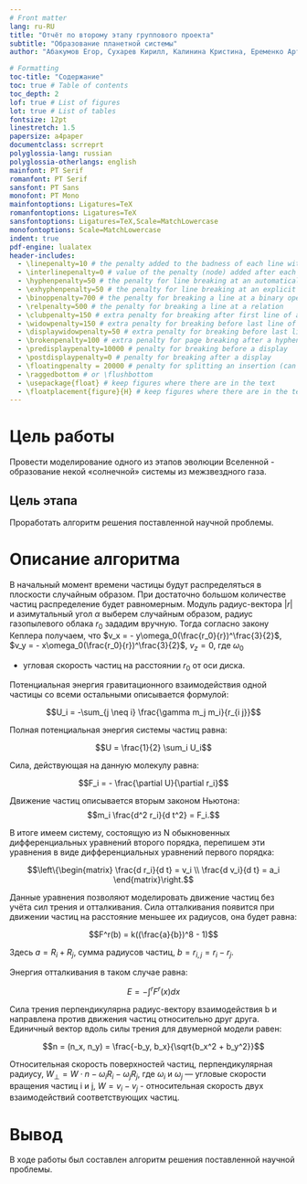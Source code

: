 ```yaml
---
# Front matter
lang: ru-RU
title: "Отчёт по второму этапу группового проекта"
subtitle: "Образование планетной системы"
author: "Абакумов Егор, Сухарев Кирилл, Калинина Кристина, Еременко Артем"

# Formatting
toc-title: "Содержание"
toc: true # Table of contents
toc_depth: 2
lof: true # List of figures
lot: true # List of tables
fontsize: 12pt
linestretch: 1.5
papersize: a4paper
documentclass: scrreprt
polyglossia-lang: russian
polyglossia-otherlangs: english
mainfont: PT Serif
romanfont: PT Serif
sansfont: PT Sans
monofont: PT Mono
mainfontoptions: Ligatures=TeX
romanfontoptions: Ligatures=TeX
sansfontoptions: Ligatures=TeX,Scale=MatchLowercase
monofontoptions: Scale=MatchLowercase
indent: true
pdf-engine: lualatex
header-includes:
  - \linepenalty=10 # the penalty added to the badness of each line within a paragraph (no associated penalty node) Increasing the value makes tex try to have fewer lines in the paragraph.
  - \interlinepenalty=0 # value of the penalty (node) added after each line of a paragraph.
  - \hyphenpenalty=50 # the penalty for line breaking at an automatically inserted hyphen
  - \exhyphenpenalty=50 # the penalty for line breaking at an explicit hyphen
  - \binoppenalty=700 # the penalty for breaking a line at a binary operator
  - \relpenalty=500 # the penalty for breaking a line at a relation
  - \clubpenalty=150 # extra penalty for breaking after first line of a paragraph
  - \widowpenalty=150 # extra penalty for breaking before last line of a paragraph
  - \displaywidowpenalty=50 # extra penalty for breaking before last line before a display math
  - \brokenpenalty=100 # extra penalty for page breaking after a hyphenated line
  - \predisplaypenalty=10000 # penalty for breaking before a display
  - \postdisplaypenalty=0 # penalty for breaking after a display
  - \floatingpenalty = 20000 # penalty for splitting an insertion (can only be split footnote in standard LaTeX)
  - \raggedbottom # or \flushbottom
  - \usepackage{float} # keep figures where there are in the text
  - \floatplacement{figure}{H} # keep figures where there are in the text
---
```


# Цель работы

Провести моделирование одного из этапов эволюции Вселенной - образование некой «солнечной» 
системы из межзвездного газа.

## Цель этапа

Проработать алгоритм решения поставленной научной проблемы.

# Описание алгоритма

В начальный момент времени частицы будут распределяться в плоскости случайным 
образом. При достаточно большом количестве частиц распределение будет 
равномерным. Модуль радиус-вектора $|r|$ и азимутальный угол $\alpha$ выберем случайным 
образом, радиус газопылевого облака $r_0$ зададим вручную. Тогда согласно закону 
Кеплера получаем, что $v_x = - y\omega_0(\frac{r_0}{r})^\frac{3}{2}$, 
$v_y = - x\omega_0(\frac{r_0}{r})^\frac{3}{2}$, $v_z = 0$, где $\omega_0$ 
- угловая скорость частиц на расстоянии $r_0$ от оси диска.

Потенциальная энергия гравитационного взаимодействия одной частицы 
со всеми остальными описывается формулой:

$$U_i = -\sum_{j \neq i} \frac{\gamma m_j m_i}{r_{i j}}$$

Полная потенциальная энергия системы частиц равна:

$$U = \frac{1}{2} \sum_i U_i$$

Сила, действующая на данную молекулу равна:

$$F_i = - \frac{\partial U}{\partial r_i}$$

Движение частиц описывается вторым законом Ньютона: 
$$m_i \frac{d^2 r_i}{d t^2} = F_i.$$

В итоге имеем систему, состоящую из N обыкновенных дифференциальных 
уравнений второго порядка, перепишем эти уравнения в виде дифференциальных уравнений 
первого порядка:

$$\left\{\begin{matrix} \frac{d r_i}{d t} = v_i \\ \frac{d v_i}{d t} = a_i \end{matrix}\right.$$

Данные уравнения позволяют моделировать движение частиц без учёта сил трения 
и отталкивания. Сила отталкивания появится при движении частиц на расстояние 
меньшее их радиусов, она будет равна:

$$F^r(b) = k((\frac{a}{b})^8 - 1)$$

Здесь $a=R_i+R_j$, сумма радиусов частиц, $b=r_{i,j}=r_i - r_j$.

Энергия отталкивания в таком случае равна:

$$E=-\int^r F^r(x)dx$$

Сила трения перпендикулярна радиус-вектору взаимодействия b и 
направлена против движения частиц относительно друг друга. 
Единичный вектор вдоль силы трения для двумерной модели равен:

$$n = (n_x, n_y) = \frac{-b_y, b_x}{\sqrt{b_x^2 + b_y^2}}$$

Относительная скорость поверхностей частиц, перпендикулярная радиусу,
$W_\perp = W \cdot n - \omega_i R_i - \omega_j R_j$, где $\omega_i$ и $\omega_j$ — угловые скорости вращения
частиц i и j, $W = v_i - v_j$ - относительная скорость двух взаимодействий соответствующих частиц.

# Вывод

В ходе работы был составлен алгоритм решения поставленной научной проблемы.